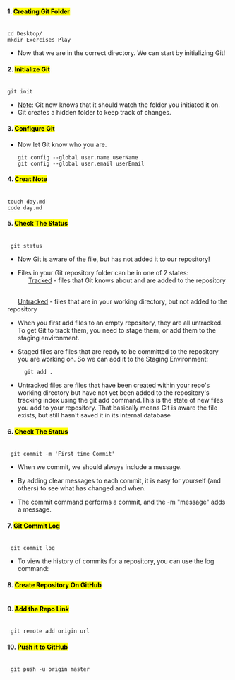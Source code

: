 #### 1. <mark>Creating Git Folder</mark><br /><br />
    cd Desktop/
    mkdir Exercises Play

* Now that we are in the correct directory. We can start by initializing Git!

#### 2. <mark>Initialize Git</mark><br /><br />
    git init 

* <u>Note</u>: Git now knows that it should watch the folder you initiated it on.
* Git creates a hidden folder to keep track of changes.

#### 3. <mark>Configure Git</mark><br />
*   Now let Git know who you are. <br />

        git config --global user.name userName
        git config --global user.email userEmail       


#### 4. <mark>Creat Note</mark><br /><br />
    touch day.md
    code day.md
#### 5. <mark>Check The Status</mark><br /><br />
     git status

 * Now Git is aware of the file, but has not added it to our repository!

* Files in your Git repository folder can be in one of 2 states:<br />
&nbsp;&nbsp;&nbsp;&nbsp;&nbsp;&nbsp;<u>Tracked</u> - files that Git knows about and are added to the repository
<br />
&nbsp;&nbsp;&nbsp;&nbsp;&nbsp;&nbsp;<u>Untracked</u> - files that are in your working directory, but not added to the repository

* When you first add files to an empty repository, they are all untracked. To get Git to track them, you need to stage them, or add them to the staging environment.

* Staged files are files that are ready to be committed to the repository you are working on. 
So we can add it to the Staging Environment:<br />

        git add .

* Untracked files are files that have been created within your repo's working directory but have not yet been added to the repository's tracking index using the git add command.This is the state of new files you add to your repository. That basically means Git is aware the file exists, but still hasn't saved it in its internal database

#### 6. <mark>Check The Status</mark><br /><br />
     git commit -m 'First time Commit'
* When we commit, we should always include a message.

* By adding clear messages to each commit, it is easy for yourself (and others) to see what has changed and when.

* The commit command performs a commit, and the -m "message" adds a message.

#### 7. <mark>Git Commit Log</mark><br /><br />
     git commit log

* To view the history of commits for a repository, you can use the log command:


#### 8. <mark>Create Repository On GitHub</mark><br /><br />

#### 9. <mark>Add the Repo Link</mark><br /><br />
     git remote add origin url

#### 10. <mark>Push it to GitHub</mark><br /><br />
     git push -u origin master
     